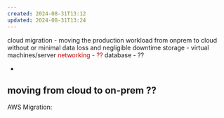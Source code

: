 ```yaml
---
created: 2024-08-31T13:12
updated: 2024-08-31T13:24
---
```


cloud migration -  moving the production workload from onprem to cloud without or minimal data loss and negligible downtime
storage - 
virtual machines/server
<font color="#c00000">networking - ??</font>
database - ??

-
moving from cloud to on-prem ?? 
-

AWS Migration:
